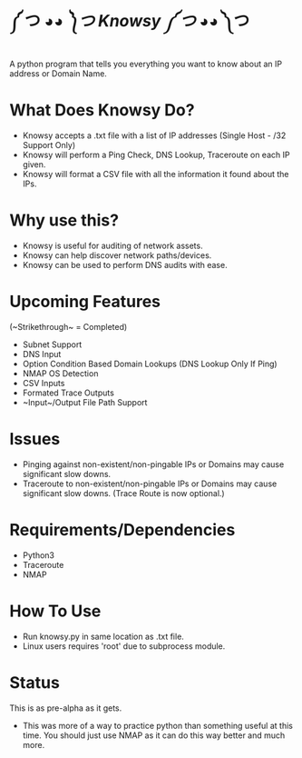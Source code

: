 # ༼ つ ◕_◕ ༽つ Knowsy ༼ つ ◕_◕ ༽つ
A python program that tells you everything you want to know about an IP address or Domain Name.

# What Does Knowsy Do?
- Knowsy accepts a .txt file with a list of IP addresses (Single Host - /32 Support Only)
- Knowsy will perform a Ping Check, DNS Lookup, Traceroute on each IP given.
- Knowsy will  format a CSV file with all the information it found about the IPs.

# Why use this?
- Knowsy is useful for auditing of network assets.
- Knowsy can help discover network paths/devices.
- Knowsy can be used to perform DNS audits with ease.

# Upcoming Features
(~Strikethrough~ = Completed)
- Subnet Support
- DNS Input
- Option Condition Based Domain Lookups (DNS Lookup Only If Ping)
- NMAP OS Detection
- CSV Inputs
- Formated Trace Outputs
- ~Input~/Output File Path Support

# Issues
- Pinging against non-existent/non-pingable IPs or Domains may cause significant slow downs.
- Traceroute to non-existent/non-pingable IPs or Domains may cause significant slow downs. (Trace Route is now optional.)

# Requirements/Dependencies
- Python3
- Traceroute
- NMAP

# How To Use
- Run knowsy.py in same location as <hosts>.txt file.
- Linux users requires 'root' due to subprocess module.

# Status
This is as pre-alpha as it gets.

- This was more of a way to practice python than something useful at this time.  You should just use NMAP as it can do this way better and much more.
